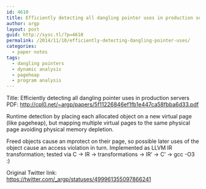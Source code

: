 ```yaml
---
id: 4610
title: Efficiently detecting all dangling pointer uses in production servers
author: argp
layout: post
guid: http://sysc.tl/?p=4610
permalink: /2014/11/10/efficiently-detecting-dangling-pointer-uses/
categories:
  - paper notes
tags:
  - dangling pointers
  - dynamic analysis
  - pageheap
  - program analysis
---
```

Title: Efficiently detecting all dangling pointer uses in production servers  
PDF: <a href="http://cpl0.net/~argp/papers/5f11226846ef1fb1e447ca58fbba6d33.pdf" target="_blank">http://cpl0.net/~argp/papers/5f11226846ef1fb1e447ca58fbba6d33.pdf</a>

Runtime detection by placing each allocated object on a new virtual page (like pageheap), but mapping multiple virtual pages to the same physical page avoiding physical memory depletion.

Freed objects cause an mprotect on their page, so possible later uses of the object cause an access violation in turn. Implemented as LLVM IR transformation; tested via C -> IR -> transformations -> IR&#8217; -> C&#8217; -> gcc -O3 :)

Original Twitter link: <a href="https://twitter.com/_argp/statuses/499961355097866241" target="_blank">https://twitter.com/_argp/statuses/499961355097866241</a>